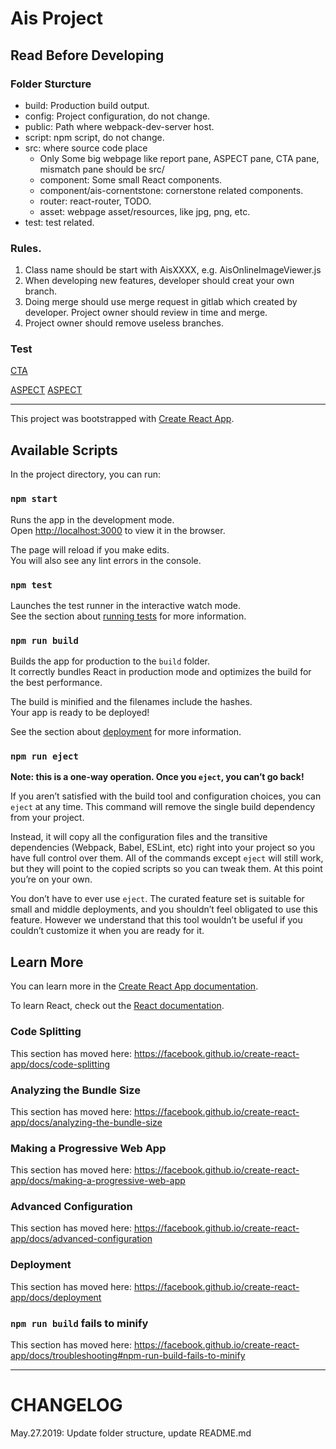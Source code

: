 # Ais Project

## Read Before Developing

### Folder Sturcture
* build: Production build output.
* config: Project configuration, do not change.
* public: Path where webpack-dev-server host.
* script: npm script, do not change.
* src: where source code place
  * Only Some big webpage like report pane, ASPECT pane, CTA pane, mismatch pane
    should be src/
  * component: Some small React components.
  * component/ais-cornentstone: cornerstone related components.
  * router: react-router, TODO.
  * asset: webpage asset/resources, like jpg, png, etc.
* test: test related.

### Rules.
1. Class name should be start with AisXXXX, e.g. AisOnlineImageViewer.js
2. When developing new features, developer should creat your own branch. 
3. Doing merge should use merge request in gitlab which created by developer. 
   Project owner should review in time and merge.
4. Project owner should remove useless branches.

### Test

[CTA](http://localhost:3000/?user=brainnow1&path=BN-DG-S100084-53ed0df4-c3c3-4b3f-b4d7-78026196583a)

[ASPECT](http://localhost:3000/?user=brainnow1&path=BN-DG-S100271-e8c06c63-bbfc-4689-8e75-e5c1694aecf8)
[ASPECT](http://localhost:3000/?user=brainnow1&path=BN-DG-S100317-f5129078-baa3-4bce-ba5c-ef0ef2ffa05a)


---
This project was bootstrapped with [Create React App](https://github.com/facebook/create-react-app).

## Available Scripts

In the project directory, you can run:

### `npm start`

Runs the app in the development mode.<br>
Open [http://localhost:3000](http://localhost:3000) to view it in the browser.

The page will reload if you make edits.<br>
You will also see any lint errors in the console.

### `npm test`

Launches the test runner in the interactive watch mode.<br>
See the section about [running tests](https://facebook.github.io/create-react-app/docs/running-tests) for more information.

### `npm run build`

Builds the app for production to the `build` folder.<br>
It correctly bundles React in production mode and optimizes the build for the best performance.

The build is minified and the filenames include the hashes.<br>
Your app is ready to be deployed!

See the section about [deployment](https://facebook.github.io/create-react-app/docs/deployment) for more information.

### `npm run eject`

**Note: this is a one-way operation. Once you `eject`, you can’t go back!**

If you aren’t satisfied with the build tool and configuration choices, you can `eject` at any time. This command will remove the single build dependency from your project.

Instead, it will copy all the configuration files and the transitive dependencies (Webpack, Babel, ESLint, etc) right into your project so you have full control over them. All of the commands except `eject` will still work, but they will point to the copied scripts so you can tweak them. At this point you’re on your own.

You don’t have to ever use `eject`. The curated feature set is suitable for small and middle deployments, and you shouldn’t feel obligated to use this feature. However we understand that this tool wouldn’t be useful if you couldn’t customize it when you are ready for it.

## Learn More

You can learn more in the [Create React App documentation](https://facebook.github.io/create-react-app/docs/getting-started).

To learn React, check out the [React documentation](https://reactjs.org/).

### Code Splitting

This section has moved here: https://facebook.github.io/create-react-app/docs/code-splitting

### Analyzing the Bundle Size

This section has moved here: https://facebook.github.io/create-react-app/docs/analyzing-the-bundle-size

### Making a Progressive Web App

This section has moved here: https://facebook.github.io/create-react-app/docs/making-a-progressive-web-app

### Advanced Configuration

This section has moved here: https://facebook.github.io/create-react-app/docs/advanced-configuration

### Deployment

This section has moved here: https://facebook.github.io/create-react-app/docs/deployment

### `npm run build` fails to minify

This section has moved here: https://facebook.github.io/create-react-app/docs/troubleshooting#npm-run-build-fails-to-minify

---
# CHANGELOG

May.27.2019: Update folder structure, update README.md